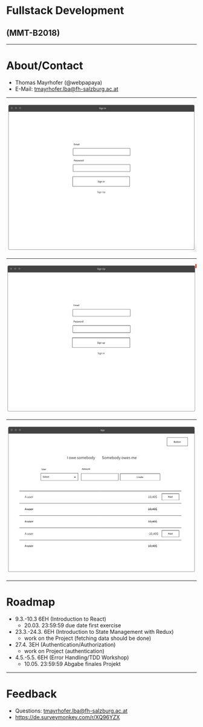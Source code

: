 # Fullstack Development

## (MMT-B2018)

---

# About/Contact

- Thomas Mayrhofer (@webpapaya)
- E-Mail: tmayrhofer.lba@fh-salzburg.ac.at

---

![sign_in](assets/sign_in_wireframe.png)

----

![sign_up](assets/sign_up_wireframe.png)

----

![app](assets/app_wireframe.png)

---

# Roadmap

- 9.3.-10.3 6EH (Introduction to React)
  - 20.03. 23:59:59 due date first exercise
- 23.3.-24.3. 6EH (Introduction to State Management with Redux)
  - work on the Project (fetching data should be done)
- 27.4. 3EH (Authentication/Authorization)
  - work on Project (authentication)
- 4.5.-5.5. 6EH (Error Handling/TDD Workshop)
  - 10.05. 23:59:59 Abgabe finales Projekt

---

# Feedback

- Questions: tmayrhofer.lba@fh-salzburg.ac.at
- <https://de.surveymonkey.com/r/XQ96YZX>
